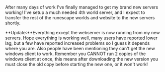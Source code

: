 After many days of work I've finally managed to get my brand new servers working! I've setup a much needed 4th world server, and I expect to transfer the rest of the runescape worlds and website to the new servers shortly.

\*\*Update:\*\*Everything except the webserver is now running from my new servers. Hope everything is working well, many users have reported lower lag, but a few have reported increased problems so I guess it depends where you are. Also people have been mentioning they can't get the new windows client to work. Remember you CANNOT run 2 copies of the windows client at once, this means after downloading the new version you must close the old copy before starting the new one, or it won't work!
